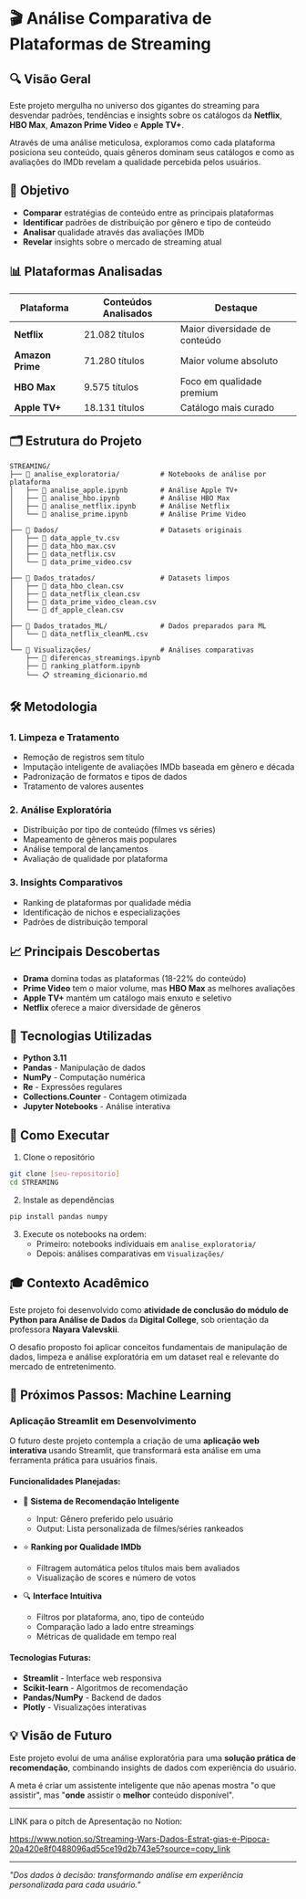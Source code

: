 # 🎬 Análise Comparativa de Plataformas de Streaming

## 🔍 Visão Geral

Este projeto mergulha no universo dos gigantes do streaming para desvendar padrões, tendências e insights sobre os catálogos da **Netflix**, **HBO Max**, **Amazon Prime Video** e **Apple TV+**. 

Através de uma análise meticulosa, exploramos como cada plataforma posiciona seu conteúdo, quais gêneros dominam seus catálogos e como as avaliações do IMDb revelam a qualidade percebida pelos usuários.

## 🎯 Objetivo

- **Comparar** estratégias de conteúdo entre as principais plataformas
- **Identificar** padrões de distribuição por gênero e tipo de conteúdo
- **Analisar** qualidade através das avaliações IMDb
- **Revelar** insights sobre o mercado de streaming atual

## 📊 Plataformas Analisadas

| Plataforma | Conteúdos Analisados | Destaque |
|------------|---------------------|----------|
| **Netflix** | 21.082 títulos | Maior diversidade de conteúdo |
| **Amazon Prime** | 71.280 títulos | Maior volume absoluto |
| **HBO Max** | 9.575 títulos | Foco em qualidade premium |
| **Apple TV+** | 18.131 títulos | Catálogo mais curado |

## 🗂️ Estrutura do Projeto

```
STREAMING/
├── 📁 analise_exploratoria/          # Notebooks de análise por plataforma
│   ├── 📓 analise_apple.ipynb        # Análise Apple TV+
│   ├── 📓 analise_hbo.ipynb          # Análise HBO Max  
│   ├── 📓 analise_netflix.ipynb      # Análise Netflix
│   └── 📓 analise_prime.ipynb        # Análise Prime Video
│
├── 📁 Dados/                         # Datasets originais
│   ├── 📄 data_apple_tv.csv
│   ├── 📄 data_hbo_max.csv
│   ├── 📄 data_netflix.csv
│   └── 📄 data_prime_video.csv
│
├── 📁 Dados_tratados/                # Datasets limpos
│   ├── 📄 data_hbo_clean.csv
│   ├── 📄 data_netflix_clean.csv
│   ├── 📄 data_prime_video_clean.csv
│   └── 📄 df_apple_clean.csv
│
├── 📁 Dados_tratados_ML/             # Dados preparados para ML
│   └── 📄 data_netflix_cleanML.csv
│
└── 📁 Visualizações/                 # Análises comparativas
    ├── 📓 diferencas_streamings.ipynb
    ├── 📓 ranking_platform.ipynb
    └── 📋 streaming_dicionario.md
```

## 🛠️ Metodologia

### 1. **Limpeza e Tratamento**
- Remoção de registros sem título
- Imputação inteligente de avaliações IMDb baseada em gênero e década
- Padronização de formatos e tipos de dados
- Tratamento de valores ausentes

### 2. **Análise Exploratória**
- Distribuição por tipo de conteúdo (filmes vs séries)
- Mapeamento de gêneros mais populares
- Análise temporal de lançamentos
- Avaliação de qualidade por plataforma

### 3. **Insights Comparativos**
- Ranking de plataformas por qualidade média
- Identificação de nichos e especializações
- Padrões de distribuição temporal

## 📈 Principais Descobertas

- **Drama** domina todas as plataformas (18-22% do conteúdo)
- **Prime Video** tem o maior volume, mas **HBO Max** as melhores avaliações
- **Apple TV+** mantém um catálogo mais enxuto e seletivo
- **Netflix** oferece a maior diversidade de gêneros

## 🔧 Tecnologias Utilizadas

- **Python 3.11**
- **Pandas** - Manipulação de dados
- **NumPy** - Computação numérica  
- **Re** - Expressões regulares
- **Collections.Counter** - Contagem otimizada
- **Jupyter Notebooks** - Análise interativa

## 🚀 Como Executar

1. Clone o repositório
```bash
git clone [seu-repositorio]
cd STREAMING
```

2. Instale as dependências
```bash
pip install pandas numpy
```

3. Execute os notebooks na ordem:
   - Primeiro: notebooks individuais em `analise_exploratoria/`
   - Depois: análises comparativas em `Visualizações/`

## 🎓 Contexto Acadêmico

Este projeto foi desenvolvido como **atividade de conclusão do módulo de Python para Análise de Dados** da **Digital College**, sob orientação da professora **Nayara Valevskii**. 

O desafio proposto foi aplicar conceitos fundamentais de manipulação de dados, limpeza e análise exploratória em um dataset real e relevante do mercado de entretenimento.

## 🚀 Próximos Passos: Machine Learning

### **Aplicação Streamlit em Desenvolvimento**

O futuro deste projeto contempla a criação de uma **aplicação web interativa** usando Streamlit, que transformará esta análise em uma ferramenta prática para usuários finais.

#### **Funcionalidades Planejadas:**
- 🎯 **Sistema de Recomendação Inteligente**
  - Input: Gênero preferido pelo usuário
  - Output: Lista personalizada de filmes/séries rankeados

- ⭐ **Ranking por Qualidade IMDb**
  - Filtragem automática pelos títulos mais bem avaliados
  - Visualização de scores e número de votos

- 🔍 **Interface Intuitiva**
  - Filtros por plataforma, ano, tipo de conteúdo
  - Comparação lado a lado entre streamings
  - Métricas de qualidade em tempo real

#### **Tecnologias Futuras:**
- **Streamlit** - Interface web responsiva
- **Scikit-learn** - Algoritmos de recomendação
- **Pandas/NumPy** - Backend de dados
- **Plotly** - Visualizações interativas

## 💡 Visão de Futuro

Este projeto evolui de uma análise exploratória para uma **solução prática de recomendação**, combinando insights de dados com experiência do usuário. 

A meta é criar um assistente inteligente que não apenas mostra "o que assistir", mas "**onde** assistir o **melhor** conteúdo disponível".

---

LINK para o pitch de Apresentação no Notion:

https://www.notion.so/Streaming-Wars-Dados-Estrat-gias-e-Pipoca-20a420e8f0488096ad55ce19d2b743e5?source=copy_link

---

*"Dos dados à decisão: transformando análise em experiência personalizada para cada usuário."*
